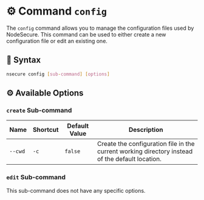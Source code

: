 # ⚙️ Command `config`

The `config` command allows you to manage the configuration files used by NodeSecure. This command can be used to either create a new configuration file or edit an existing one.

## 📜 Syntax

```bash
nsecure config [sub-command] [options]
```

## ⚙️ Available Options

### `create` Sub-command

| **Name** | **Shortcut** | **Default Value** | **Description**                                                               |
|----------|--------------|-------------------|-------------------------------------------------------------------------------|
| `--cwd`  | `-c`         | `false`           | Create the configuration file in the current working directory instead of the default location. |

### `edit` Sub-command

This sub-command does not have any specific options.

